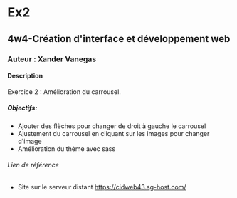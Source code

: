 # Ex2
## 4w4-Création d'interface et développement web
### Auteur : Xander Vanegas

#### Description
Exercice 2 : Amélioration du carrousel.

##### Objectifs: 
- Ajouter des flèches pour changer de droit à gauche le carrousel
- Ajustement du carrousel en cliquant sur les images pour changer d'image
- Amélioration du thème avec sass



###### Lien de référence
- Site sur le serveur distant 
https://cidweb43.sg-host.com/